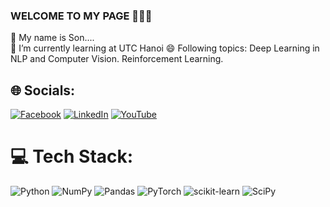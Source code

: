 ### WELCOME TO MY PAGE 👋👋👋

🔭 My name is Son....                                                                                                                                           
🌱 I’m currently learning at UTC Hanoi                                                                                                                                    😄 Following topics: Deep Learning in NLP and Computer Vision. Reinforcement Learning.


## 🌐 Socials:
[![Facebook](https://img.shields.io/badge/Facebook-%231877F2.svg?logo=Facebook&logoColor=white)](https://www.facebook.com/286nguyenngocson/) [![LinkedIn](https://img.shields.io/badge/LinkedIn-%230077B5.svg?logo=linkedin&logoColor=white)](https://www.linkedin.com/feed/) [![YouTube](https://img.shields.io/badge/YouTube-%23FF0000.svg?logo=YouTube&logoColor=white)](https://www.youtube.com/channel/UCk40LPc_OgtPfjrcwhNfG5w) 

# 💻 Tech Stack:
![Python](https://img.shields.io/badge/python-3670A0?style=for-the-badge&logo=python&logoColor=ffdd54) ![NumPy](https://img.shields.io/badge/numpy-%23013243.svg?style=for-the-badge&logo=numpy&logoColor=white) ![Pandas](https://img.shields.io/badge/pandas-%23150458.svg?style=for-the-badge&logo=pandas&logoColor=white) ![PyTorch](https://img.shields.io/badge/PyTorch-%23EE4C2C.svg?style=for-the-badge&logo=PyTorch&logoColor=white) ![scikit-learn](https://img.shields.io/badge/scikit--learn-%23F7931E.svg?style=for-the-badge&logo=scikit-learn&logoColor=white) ![SciPy](https://img.shields.io/badge/SciPy-%230C55A5.svg?style=for-the-badge&logo=scipy&logoColor=%white)

<!-- Proudly created with GPRM ( https://gprm.itsvg.in ) -->
